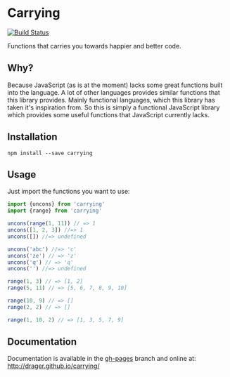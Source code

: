 # Carrying
[![Build Status](https://travis-ci.org/drager/carrying.svg?branch=master)](https://travis-ci.org/drager/carrying)

Functions that carries you towards happier and better code.

## Why?
Because JavaScript (as is at the moment) lacks some great functions built into the language.
A lot of other languages provides similar functions that this library provides.
Mainly functional languages, which this library has taken it's inspiration from. So this is simply a
functional JavaScript library which provides some useful functions that JavaScript currently lacks.

## Installation
```
npm install --save carrying
```

## Usage
Just import the functions you want to use:

```js
import {uncons} from 'carrying'
import {range} from 'carrying'

uncons(range(1, 11)) // => 1
uncons([1, 2, 3]) //=> 1
uncons([]) //=> undefined

uncons('abc') //=> 'c'
uncons('ze') // => 'z'
uncons('q') // => 'q'
uncons('') //=> undefined

range(1, 3) // => [1, 2]
range(5, 11) // => [5, 6, 7, 8, 9, 10]

range(10, 9) // => []
range(2, 2) // => []

range(1, 10, 2) // => [1, 3, 5, 7, 9]
```

## Documentation
Documentation is available in the [gh-pages](https://github.com/drager/carrying/tree/gh-pages)
branch and online at: http://drager.github.io/carrying/
